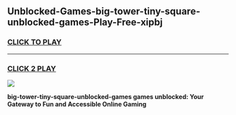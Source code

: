 
## Unblocked-Games-big-tower-tiny-square-unblocked-games-Play-Free-xipbj
<h3>
<a href="https://premium76.site?title=big-tower-tiny-square-unblocked-games&ref=22A">CLICK TO PLAY</a></h3>
<hr>

<h3>
<a href="https://premium76.site?title=big-tower-tiny-square-unblocked-games&ref=22A">CLICK 2 PLAY</a>
  
</h3>

<a href="https://premium76.site?title=big-tower-tiny-square-unblocked-games&ref=22A"><img src="https://clearcache.store/games.png"></a>


**big-tower-tiny-square-unblocked-games games unblocked: Your Gateway to Fun and Accessible Online Gaming**
